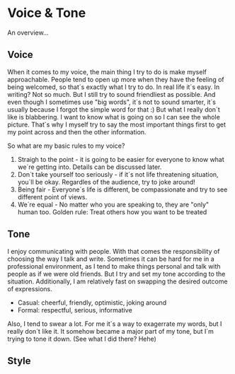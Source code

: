 # Voice & Tone

An overview…

## Voice
When it comes to my voice, the main thing I try to do is make myself approachable. People tend to open up more when they have the feeling of being welcomed, so that´s exactly what I try to do. In real life it´s easy. In writing? Not so much. But I still try to sound friendliest as possible. And even though I sometimes use "big words", it´s not to sound smarter, it´s usually because I forgot the simple word for that :) But what I really don´t like is blabbering. I want to know what is going on so I can see the whole picture. That´s why I myself try to say the most important things first to get my point across and then the other information.

So what are my basic rules to my voice?
1. Straigh to the point - it is going to be easier for everyone to know what we´re getting into. Details can be discussed later.
2. Don´t take yourself too seriously - if it´s not life threatening situation, you´ll be okay. Regardles of the audience, try to joke around!
3. Being fair - Everyone´s life is different, be compassionate and try to see different point of views. 
4. We´re equal - No matter who you are speaking to, they are "only" human too. Golden rule: Treat others how you want to be treated

## Tone

I enjoy communicating with people. With that comes the responsibility of choosing the way I talk and write. Sometimes it can be hard for me in a professional environment, as I tend to make things personal and talk with people as if we were old friends. But I try and set my tone according to the situation. Additionally, I am relatively fast on swapping the desired outcome of expressions.

- Casual: cheerful, friendly, optimistic, joking around
- Formal: respectful, serious, informative

Also, I tend to swear a lot. For me it´s a way to exagerrate my words, but I really don´t like it. It somehow became a major part of my tone, but I´m trying to tone it down. (See what I did there? Hehe)

## Style
